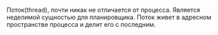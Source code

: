 Поток(thread), почти никак не отличается от процесса. Является неделимой сущностью для планировщика. Поток живет в адресном пространстве процесса и делит его с последним.